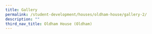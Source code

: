 ```yaml
---
title: Gallery
permalink: /student-development/houses/oldham-house/gallery-2/
description: ""
third_nav_title: Oldham House (Oldham)
---
```

